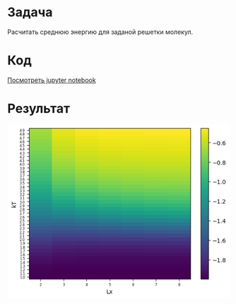 # Задача

Расчитать среднюю энергию для заданой решетки молекул.

# Код

[Посмотреть jupyter notebook](task.ipynb)

# Результат

![img.png](images/img.png)
